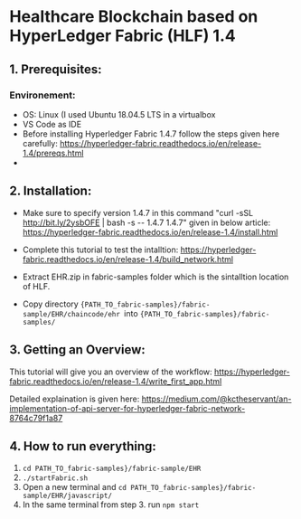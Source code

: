 # Healthcare Blockchain based on HyperLedger Fabric (HLF) 1.4

## 1. Prerequisites:

### Environement:

- OS: Linux (I used Ubuntu 18.04.5 LTS in a virtualbox
- VS Code as IDE
- Before installing Hyperledger Fabric 1.4.7 follow the steps given here carefully:
  https://hyperledger-fabric.readthedocs.io/en/release-1.4/prereqs.html
-

## 2. Installation:

- Make sure to specify version 1.4.7 in this command "curl -sSL http://bit.ly/2ysbOFE | bash -s -- 1.4.7 1.4.7" given in below article:
  https://hyperledger-fabric.readthedocs.io/en/release-1.4/install.html

- Complete this tutorial to test the intalltion:
  https://hyperledger-fabric.readthedocs.io/en/release-1.4/build_network.html
- Extract EHR.zip in fabric-samples folder which is the sintalltion location of HLF.
- Copy directory `{PATH_TO_fabric-samples}/fabric-sample/EHR/chaincode/ehr `into `{PATH_TO_fabric-samples}/fabric-samples/`

## 3. Getting an Overview:

This tutorial will give you an overview of the workflow:
https://hyperledger-fabric.readthedocs.io/en/release-1.4/write_first_app.html

Detailed explaination is given here:
https://medium.com/@kctheservant/an-implementation-of-api-server-for-hyperledger-fabric-network-8764c79f1a87

## 4. How to run everything:

1. `cd PATH_TO_fabric-samples}/fabric-sample/EHR`
2. `./startFabric.sh`
3. Open a new terminal and `cd PATH_TO_fabric-samples}/fabric-sample/EHR/javascript/`
4. In the same terminal from step 3. run `npm start`
